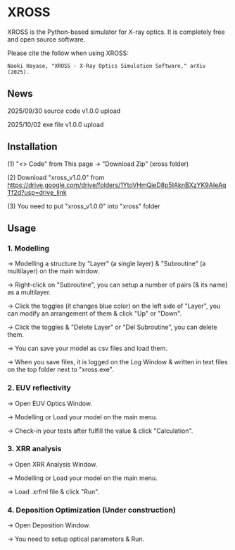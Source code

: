 # XROSS
XROSS is the Python-based simulator for X-ray optics. It is completely free and open source software. 

Please cite the follow when using XROSS:  

    Naoki Hayase, "XROSS - X-Ray Optics Simulation Software," arXiv (2025).

## News

2025/09/30 source code v1.0.0 upload 

2025/10/02 exe file v1.0.0 upload

## Installation

(1) "<> Code" from This page → "Download Zip" (xross folder)

(2) Download "xross_v1.0.0" from https://drive.google.com/drive/folders/1YtoVHmQieD8p5IAknBXzYK9AIeAqTf2d?usp=drive_link

(3) You need to put "xross_v1.0.0" into "xross" folder

## Usage

### 1. Modelling 
→ Modelling a structure by "Layer" (a single layer) & "Subroutine" (a multilayer) on the main window.

→ Right-click on "Subroutine", you can setup a number of pairs (& its name) as a multilayer.

→ Click the toggles (it changes blue color) on the left side of "Layer", you can modify an arrangement of them & click "Up" or "Down".

→ Click the toggles & "Delete Layer" or "Del Subroutine", you can delete them.

→ You can save your model as csv files and load them.

→ When you save files, it is logged on the Log Window & written in text files on the top folder next to "xross.exe".

### 2. EUV reflectivity 
→ Open EUV Optics Window. 

→ Modelling or Load your model on the main menu. 

→ Check-in your tests after fulfill the value & click "Calculation".

### 3. XRR analysis 
→ Open XRR Analysis Window. 

→ Modelling or Load your model on the main menu.

→ Load .xrfml file & click "Run".

### 4. Deposition Optimization (Under construction)
→ Open Deposition Window. 

→ You need to setup optical parameters & Run.



